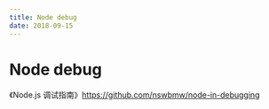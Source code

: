 ```yaml
---
title: Node debug
date: 2018-09-15
---
```

# Node debug
《Node.js 调试指南》https://github.com/nswbmw/node-in-debugging